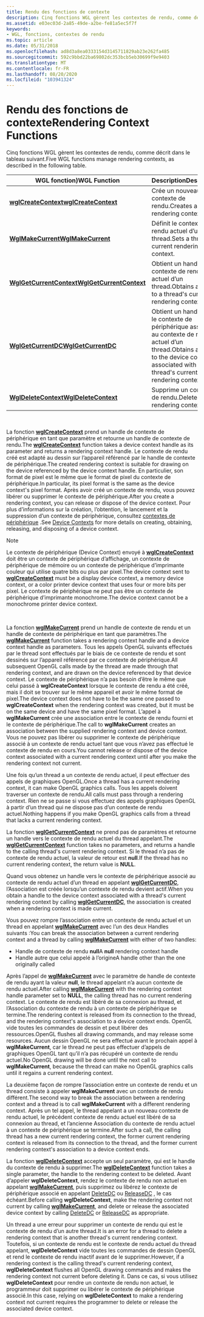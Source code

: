```yaml
---
title: Rendu des fonctions de contexte
description: Cinq fonctions WGL gèrent les contextes de rendu, comme décrit dans le tableau suivant.
ms.assetid: e03ec03d-2a85-49de-a2be-fe81a5ec5f7f
keywords:
- WGL, fonctions, contextes de rendu
ms.topic: article
ms.date: 05/31/2018
ms.openlocfilehash: ad8d3a8ea0333154d3145711829ab23e262fa485
ms.sourcegitcommit: 592c9bbd22ba69802dc353bcb5eb30699f9e9403
ms.translationtype: MT
ms.contentlocale: fr-FR
ms.lasthandoff: 08/20/2020
ms.locfileid: "103941324"
---
```

# <a name="rendering-context-functions"></a><span data-ttu-id="7a507-104">Rendu des fonctions de contexte</span><span class="sxs-lookup"><span data-stu-id="7a507-104">Rendering Context Functions</span></span>

<span data-ttu-id="7a507-105">Cinq fonctions WGL gèrent les contextes de rendu, comme décrit dans le tableau suivant.</span><span class="sxs-lookup"><span data-stu-id="7a507-105">Five WGL functions manage rendering contexts, as described in the following table.</span></span>



| <span data-ttu-id="7a507-106">WGL fonction)</span><span class="sxs-lookup"><span data-stu-id="7a507-106">WGL Function</span></span>                                         | <span data-ttu-id="7a507-107">Description</span><span class="sxs-lookup"><span data-stu-id="7a507-107">Description</span></span>                                                                                  |
|------------------------------------------------------|----------------------------------------------------------------------------------------------|
| [<span data-ttu-id="7a507-108">**wglCreateContext**</span><span class="sxs-lookup"><span data-stu-id="7a507-108">**wglCreateContext**</span></span>](/windows/desktop/api/wingdi/nf-wingdi-wglcreatecontext)         | <span data-ttu-id="7a507-109">Crée un nouveau contexte de rendu.</span><span class="sxs-lookup"><span data-stu-id="7a507-109">Creates a new rendering context.</span></span>                                                             |
| [<span data-ttu-id="7a507-110">**WglMakeCurrent**</span><span class="sxs-lookup"><span data-stu-id="7a507-110">**WglMakeCurrent**</span></span>](/windows/desktop/api/wingdi/nf-wingdi-wglmakecurrent)             | <span data-ttu-id="7a507-111">Définit le contexte de rendu actuel d’un thread.</span><span class="sxs-lookup"><span data-stu-id="7a507-111">Sets a thread's current rendering context.</span></span>                                                   |
| [<span data-ttu-id="7a507-112">**WglGetCurrentContext**</span><span class="sxs-lookup"><span data-stu-id="7a507-112">**WglGetCurrentContext**</span></span>](/windows/desktop/api/wingdi/nf-wingdi-wglgetcurrentcontext) | <span data-ttu-id="7a507-113">Obtient un handle du contexte de rendu actuel d’un thread.</span><span class="sxs-lookup"><span data-stu-id="7a507-113">Obtains a handle to a thread's current rendering context.</span></span>                                    |
| [<span data-ttu-id="7a507-114">**WglGetCurrentDC**</span><span class="sxs-lookup"><span data-stu-id="7a507-114">**WglGetCurrentDC**</span></span>](/windows/desktop/api/wingdi/nf-wingdi-wglgetcurrentdc)           | <span data-ttu-id="7a507-115">Obtient un handle vers le contexte de périphérique associé au contexte de rendu actuel d’un thread.</span><span class="sxs-lookup"><span data-stu-id="7a507-115">Obtains a handle to the device context associated with a thread's current rendering context.</span></span> |
| [<span data-ttu-id="7a507-116">**WglDeleteContext**</span><span class="sxs-lookup"><span data-stu-id="7a507-116">**WglDeleteContext**</span></span>](/windows/desktop/api/wingdi/nf-wingdi-wgldeletecontext)         | <span data-ttu-id="7a507-117">Supprime un contexte de rendu.</span><span class="sxs-lookup"><span data-stu-id="7a507-117">Deletes a rendering context.</span></span>                                                                 |



 

<span data-ttu-id="7a507-118">La fonction [**wglCreateContext**](/windows/desktop/api/wingdi/nf-wingdi-wglcreatecontext) prend un handle de contexte de périphérique en tant que paramètre et retourne un handle de contexte de rendu.</span><span class="sxs-lookup"><span data-stu-id="7a507-118">The [**wglCreateContext**](/windows/desktop/api/wingdi/nf-wingdi-wglcreatecontext) function takes a device context handle as its parameter and returns a rendering context handle.</span></span> <span data-ttu-id="7a507-119">Le contexte de rendu créé est adapté au dessin sur l’appareil référencé par le handle de contexte de périphérique.</span><span class="sxs-lookup"><span data-stu-id="7a507-119">The created rendering context is suitable for drawing on the device referenced by the device context handle.</span></span> <span data-ttu-id="7a507-120">En particulier, son format de pixel est le même que le format de pixel du contexte de périphérique.</span><span class="sxs-lookup"><span data-stu-id="7a507-120">In particular, its pixel format is the same as the device context's pixel format.</span></span> <span data-ttu-id="7a507-121">Après avoir créé un contexte de rendu, vous pouvez libérer ou supprimer le contexte de périphérique.</span><span class="sxs-lookup"><span data-stu-id="7a507-121">After you create a rendering context, you can release or dispose of the device context.</span></span> <span data-ttu-id="7a507-122">Pour plus d’informations sur la création, l’obtention, le lancement et la suppression d’un contexte de périphérique, consultez [contextes de périphérique](/windows/desktop/gdi/device-contexts) .</span><span class="sxs-lookup"><span data-stu-id="7a507-122">See [Device Contexts](/windows/desktop/gdi/device-contexts) for more details on creating, obtaining, releasing, and disposing of a device context.</span></span>

> [!Note]  
> <span data-ttu-id="7a507-123">Le contexte de périphérique (Device Context) envoyé à [**wglCreateContext**](/windows/desktop/api/wingdi/nf-wingdi-wglcreatecontext) doit être un contexte de périphérique d’affichage, un contexte de périphérique de mémoire ou un contexte de périphérique d’imprimante couleur qui utilise quatre bits ou plus par pixel.</span><span class="sxs-lookup"><span data-stu-id="7a507-123">The device context sent to [**wglCreateContext**](/windows/desktop/api/wingdi/nf-wingdi-wglcreatecontext) must be a display device context, a memory device context, or a color printer device context that uses four or more bits per pixel.</span></span> <span data-ttu-id="7a507-124">Le contexte de périphérique ne peut pas être un contexte de périphérique d’imprimante monochrome.</span><span class="sxs-lookup"><span data-stu-id="7a507-124">The device context cannot be a monochrome printer device context.</span></span>

 

<span data-ttu-id="7a507-125">La fonction [**wglMakeCurrent**](/windows/desktop/api/wingdi/nf-wingdi-wglmakecurrent) prend un handle de contexte de rendu et un handle de contexte de périphérique en tant que paramètres.</span><span class="sxs-lookup"><span data-stu-id="7a507-125">The [**wglMakeCurrent**](/windows/desktop/api/wingdi/nf-wingdi-wglmakecurrent) function takes a rendering context handle and a device context handle as parameters.</span></span> <span data-ttu-id="7a507-126">Tous les appels OpenGL suivants effectués par le thread sont effectués par le biais de ce contexte de rendu et sont dessinés sur l’appareil référencé par ce contexte de périphérique.</span><span class="sxs-lookup"><span data-stu-id="7a507-126">All subsequent OpenGL calls made by the thread are made through that rendering context, and are drawn on the device referenced by that device context.</span></span> <span data-ttu-id="7a507-127">Le contexte de périphérique n’a pas besoin d’être le même que celui passé à **wglCreateContext** lorsque le contexte de rendu a été créé, mais il doit se trouver sur le même appareil et avoir le même format de pixel.</span><span class="sxs-lookup"><span data-stu-id="7a507-127">The device context does not have to be the same one passed to **wglCreateContext** when the rendering context was created, but it must be on the same device and have the same pixel format.</span></span> <span data-ttu-id="7a507-128">L’appel à **wglMakeCurrent** crée une association entre le contexte de rendu fourni et le contexte de périphérique.</span><span class="sxs-lookup"><span data-stu-id="7a507-128">The call to **wglMakeCurrent** creates an association between the supplied rendering context and device context.</span></span> <span data-ttu-id="7a507-129">Vous ne pouvez pas libérer ou supprimer le contexte de périphérique associé à un contexte de rendu actuel tant que vous n’avez pas effectué le contexte de rendu en cours.</span><span class="sxs-lookup"><span data-stu-id="7a507-129">You cannot release or dispose of the device context associated with a current rendering context until after you make the rendering context not current.</span></span>

<span data-ttu-id="7a507-130">Une fois qu’un thread a un contexte de rendu actuel, il peut effectuer des appels de graphiques OpenGL.</span><span class="sxs-lookup"><span data-stu-id="7a507-130">Once a thread has a current rendering context, it can make OpenGL graphics calls.</span></span> <span data-ttu-id="7a507-131">Tous les appels doivent traverser un contexte de rendu.</span><span class="sxs-lookup"><span data-stu-id="7a507-131">All calls must pass through a rendering context.</span></span> <span data-ttu-id="7a507-132">Rien ne se passe si vous effectuez des appels graphiques OpenGL à partir d’un thread qui ne dispose pas d’un contexte de rendu actuel.</span><span class="sxs-lookup"><span data-stu-id="7a507-132">Nothing happens if you make OpenGL graphics calls from a thread that lacks a current rendering context.</span></span>

<span data-ttu-id="7a507-133">La fonction [**wglGetCurrentContext**](/windows/desktop/api/wingdi/nf-wingdi-wglgetcurrentcontext) ne prend pas de paramètres et retourne un handle vers le contexte de rendu actuel du thread appelant.</span><span class="sxs-lookup"><span data-stu-id="7a507-133">The [**wglGetCurrentContext**](/windows/desktop/api/wingdi/nf-wingdi-wglgetcurrentcontext) function takes no parameters, and returns a handle to the calling thread's current rendering context.</span></span> <span data-ttu-id="7a507-134">Si le thread n’a pas de contexte de rendu actuel, la valeur de retour est **null**.</span><span class="sxs-lookup"><span data-stu-id="7a507-134">If the thread has no current rendering context, the return value is **NULL**.</span></span>

<span data-ttu-id="7a507-135">Quand vous obtenez un handle vers le contexte de périphérique associé au contexte de rendu actuel d’un thread en appelant [**wglGetCurrentDC**](/windows/desktop/api/wingdi/nf-wingdi-wglgetcurrentdc), l’Association est créée lorsqu’un contexte de rendu devient actif.</span><span class="sxs-lookup"><span data-stu-id="7a507-135">When you obtain a handle to the device context associated with a thread's current rendering context by calling [**wglGetCurrentDC**](/windows/desktop/api/wingdi/nf-wingdi-wglgetcurrentdc), the association is created when a rendering context is made current.</span></span>

<span data-ttu-id="7a507-136">Vous pouvez rompre l’association entre un contexte de rendu actuel et un thread en appelant [**wglMakeCurrent**](/windows/desktop/api/wingdi/nf-wingdi-wglmakecurrent) avec l’un des deux Handles suivants :</span><span class="sxs-lookup"><span data-stu-id="7a507-136">You can break the association between a current rendering context and a thread by calling [**wglMakeCurrent**](/windows/desktop/api/wingdi/nf-wingdi-wglmakecurrent) with either of two handles:</span></span>

-   <span data-ttu-id="7a507-137">Handle de contexte de rendu **null**</span><span class="sxs-lookup"><span data-stu-id="7a507-137">A **null** rendering context handle</span></span>
-   <span data-ttu-id="7a507-138">Handle autre que celui appelé à l’origine</span><span class="sxs-lookup"><span data-stu-id="7a507-138">A handle other than the one originally called</span></span>

<span data-ttu-id="7a507-139">Après l’appel de [**wglMakeCurrent**](/windows/desktop/api/wingdi/nf-wingdi-wglmakecurrent) avec le paramètre de handle de contexte de rendu ayant la valeur **null**, le thread appelant n’a aucun contexte de rendu actuel.</span><span class="sxs-lookup"><span data-stu-id="7a507-139">After calling [**wglMakeCurrent**](/windows/desktop/api/wingdi/nf-wingdi-wglmakecurrent) with the rendering context handle parameter set to **NULL**, the calling thread has no current rendering context.</span></span> <span data-ttu-id="7a507-140">Le contexte de rendu est libéré de sa connexion au thread, et l’Association du contexte de rendu à un contexte de périphérique se termine.</span><span class="sxs-lookup"><span data-stu-id="7a507-140">The rendering context is released from its connection to the thread, and the rendering context's association to a device context ends.</span></span> <span data-ttu-id="7a507-141">OpenGL vide toutes les commandes de dessin et peut libérer des ressources.</span><span class="sxs-lookup"><span data-stu-id="7a507-141">OpenGL flushes all drawing commands, and may release some resources.</span></span> <span data-ttu-id="7a507-142">Aucun dessin OpenGL ne sera effectué avant le prochain appel à **wglMakeCurrent**, car le thread ne peut pas effectuer d’appels de graphiques OpenGL tant qu’il n’a pas récupéré un contexte de rendu actuel.</span><span class="sxs-lookup"><span data-stu-id="7a507-142">No OpenGL drawing will be done until the next call to **wglMakeCurrent**, because the thread can make no OpenGL graphics calls until it regains a current rendering context.</span></span>

<span data-ttu-id="7a507-143">La deuxième façon de rompre l’association entre un contexte de rendu et un thread consiste à appeler **wglMakeCurrent** avec un contexte de rendu différent.</span><span class="sxs-lookup"><span data-stu-id="7a507-143">The second way to break the association between a rendering context and a thread is to call **wglMakeCurrent** with a different rendering context.</span></span> <span data-ttu-id="7a507-144">Après un tel appel, le thread appelant a un nouveau contexte de rendu actuel, le précédent contexte de rendu actuel est libéré de sa connexion au thread, et l’ancienne Association du contexte de rendu actuel à un contexte de périphérique se termine.</span><span class="sxs-lookup"><span data-stu-id="7a507-144">After such a call, the calling thread has a new current rendering context, the former current rendering context is released from its connection to the thread, and the former current rendering context's association to a device context ends.</span></span>

<span data-ttu-id="7a507-145">La fonction [**wglDeleteContext**](/windows/desktop/api/wingdi/nf-wingdi-wgldeletecontext) accepte un seul paramètre, qui est le handle du contexte de rendu à supprimer.</span><span class="sxs-lookup"><span data-stu-id="7a507-145">The [**wglDeleteContext**](/windows/desktop/api/wingdi/nf-wingdi-wgldeletecontext) function takes a single parameter, the handle to the rendering context to be deleted.</span></span> <span data-ttu-id="7a507-146">Avant d’appeler **wglDeleteContext**, rendez le contexte de rendu non actuel en appelant [**wglMakeCurrent**](/windows/desktop/api/wingdi/nf-wingdi-wglmakecurrent), puis supprimez ou libérez le contexte de périphérique associé en appelant [DeleteDC](/windows/desktop/api/wingdi/nf-wingdi-deletedc) ou [ReleaseDC](/windows/desktop/api/winuser/nf-winuser-releasedc) , le cas échéant.</span><span class="sxs-lookup"><span data-stu-id="7a507-146">Before calling **wglDeleteContext**, make the rendering context not current by calling [**wglMakeCurrent**](/windows/desktop/api/wingdi/nf-wingdi-wglmakecurrent), and delete or release the associated device context by calling [DeleteDC](/windows/desktop/api/wingdi/nf-wingdi-deletedc) or [ReleaseDC](/windows/desktop/api/winuser/nf-winuser-releasedc) as appropriate.</span></span>

<span data-ttu-id="7a507-147">Un thread a une erreur pour supprimer un contexte de rendu qui est le contexte de rendu d’un autre thread.</span><span class="sxs-lookup"><span data-stu-id="7a507-147">It is an error for a thread to delete a rendering context that is another thread's current rendering context.</span></span> <span data-ttu-id="7a507-148">Toutefois, si un contexte de rendu est le contexte de rendu actuel du thread appelant, **wglDeleteContext** vide toutes les commandes de dessin OpenGL et rend le contexte de rendu inactif avant de le supprimer.</span><span class="sxs-lookup"><span data-stu-id="7a507-148">However, if a rendering context is the calling thread's current rendering context, **wglDeleteContext** flushes all OpenGL drawing commands and makes the rendering context not current before deleting it.</span></span> <span data-ttu-id="7a507-149">Dans ce cas, si vous utilisez **wglDeleteContext** pour rendre un contexte de rendu non actuel, le programmeur doit supprimer ou libérer le contexte de périphérique associé.</span><span class="sxs-lookup"><span data-stu-id="7a507-149">In this case, relying on **wglDeleteContext** to make a rendering context not current requires the programmer to delete or release the associated device context.</span></span>

 

 